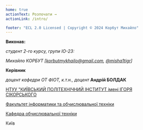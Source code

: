 ```yaml
---
home: true
actionText: Розпочати →
actionLink: /intro/

footer: "ECL 2.0 Licensed | Copyright © 2024 Корбут Михайло"
---
```


**Виконав:** 

*студент 2-го курсу, групи ІО-23:*

*Михайло КОРБУТ [korbutmykhailo@gmail.com, [@misha1tigr](https://t.me/misha1tigr)]*

**Керівник**

*доцент кафедри ОТ ФІОТ, к.т.н., доцент*<span padding-right:5em></span> **Андрій БОЛДАК** 

[НТУУ "КИЇВСЬКИЙ ПОЛІТЕХНІЧНИЙ ІНСТИТУТ імені ІГОРЯ СІКОРСЬКОГО](https://kpi.ua/)

[Факультет інформатики та обчислювальної техніки](https://fiot.kpi.ua/)

[Кафедра обчислювальної техніки](https://comsys.kpi.ua/)

Київ
